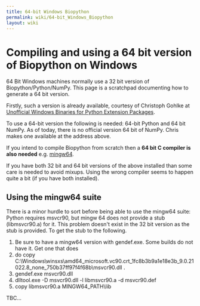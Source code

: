 ```yaml
---
title: 64-bit Windows Biopython
permalink: wiki/64-bit_Windows_Biopython
layout: wiki
---
```


Compiling and using a 64 bit version of Biopython on Windows
============================================================

64 Bit Windows machines normally use a 32 bit version of
Biopython/Python/NumPy. This page is a scratchpad documenting how to
generate a 64 bit version.

Firstly, such a version is already available, courtesy of Christoph
Gohlke at [Unofficial Windows Binaries for Python Extension
Packages](http://www.lfd.uci.edu/~gohlke/pythonlibs/).

To use a 64-bit version the following is needed: 64-bit Python and 64
bit NumPy. As of today, there is no official version 64 bit of NumPy.
Chris makes one available at the address above.

If you intend to compile Biopython from scratch then a **64 bit C
compiler is also needed** e.g.
[mingw64](http://sourceforge.net/projects/mingw-w64/files/Toolchains%20targetting%20Win64/Personal%20Builds/sezero_20101003/).

If you have both 32 bit and 64 bit versions of the above installed than
some care is needed to avoid mixups. Using the wrong compiler seems to
happen quite a bit (if you have both installed).

Using the mingw64 suite
-----------------------

There is a minor hurdle to sort before being able to use the mingw64
suite: Python requires msvcr90, but mingw 64 does not provide a stub
(libmsvcr90.a) for it. This problem doesn't exist in the 32 bit version
as the stub is provided. To get the stub to the following.

1.  Be sure to have a mingw64 version with gendef.exe. Some builds do
    not have it. Get one that does
2.  do copy
    C:\\Windows\\winsxs\\amd64\_microsoft.vc90.crt\_1fc8b3b9a1e18e3b\_9.0.21022.8\_none\_750b37ff97f4f68b\\msvcr90.dll .
3.  gendef.exe msvcr90.dll
4.  dlltool.exe -D msvcr90.dll -l libmsvcr90.a -d msvcr90.def
5.  copy libmsvcr90.a MINGW64\_PATH\\lib

TBC...
